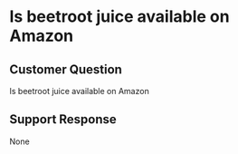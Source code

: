 # Is beetroot juice available on Amazon

## Customer Question

Is beetroot juice available on Amazon

## Support Response

None
